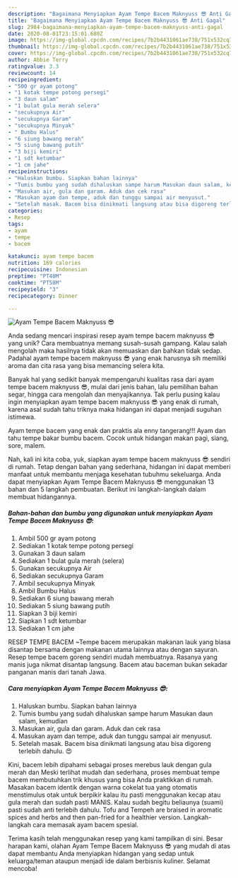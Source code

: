```yaml
---
description: "Bagaimana Menyiapkan Ayam Tempe Bacem Maknyuss 😎 Anti Gagal"
title: "Bagaimana Menyiapkan Ayam Tempe Bacem Maknyuss 😎 Anti Gagal"
slug: 2984-bagaimana-menyiapkan-ayam-tempe-bacem-maknyuss-anti-gagal
date: 2020-08-01T23:15:01.680Z
image: https://img-global.cpcdn.com/recipes/7b2b4431061ae738/751x532cq70/ayam-tempe-bacem-maknyuss-😎-foto-resep-utama.jpg
thumbnail: https://img-global.cpcdn.com/recipes/7b2b4431061ae738/751x532cq70/ayam-tempe-bacem-maknyuss-😎-foto-resep-utama.jpg
cover: https://img-global.cpcdn.com/recipes/7b2b4431061ae738/751x532cq70/ayam-tempe-bacem-maknyuss-😎-foto-resep-utama.jpg
author: Abbie Terry
ratingvalue: 3.3
reviewcount: 14
recipeingredient:
- "500 gr ayam potong"
- "1 kotak tempe potong persegi"
- "3 daun salam"
- "1 bulat gula merah selera"
- "secukupnya Air"
- "secukupnya Garam"
- "secukupnya Minyak"
- " Bumbu Halus"
- "6 siung bawang merah"
- "5 siung bawang putih"
- "3 biji kemiri"
- "1 sdt ketumbar"
- "1 cm jahe"
recipeinstructions:
- "Haluskan bumbu. Siapkan bahan lainnya"
- "Tumis bumbu yang sudah dihaluskan sampe harum Masukan daun salam, kemudian"
- "Masukan air, gula dan garam. Aduk dan cek rasa"
- "Masukan ayam dan tempe, aduk dan tunggu sampai air menyusut."
- "Setelah masak. Bacem bisa dinikmati langsung atau bisa digoreng terlebih dahulu. 😍"
categories:
- Resep
tags:
- ayam
- tempe
- bacem

katakunci: ayam tempe bacem 
nutrition: 169 calories
recipecuisine: Indonesian
preptime: "PT40M"
cooktime: "PT58M"
recipeyield: "3"
recipecategory: Dinner

---
```



![Ayam Tempe Bacem Maknyuss 😎](https://img-global.cpcdn.com/recipes/7b2b4431061ae738/751x532cq70/ayam-tempe-bacem-maknyuss-😎-foto-resep-utama.jpg)

Anda sedang mencari inspirasi resep ayam tempe bacem maknyuss 😎 yang unik? Cara membuatnya memang susah-susah gampang. Kalau salah mengolah maka hasilnya tidak akan memuaskan dan bahkan tidak sedap. Padahal ayam tempe bacem maknyuss 😎 yang enak harusnya sih memiliki aroma dan cita rasa yang bisa memancing selera kita.

Banyak hal yang sedikit banyak mempengaruhi kualitas rasa dari ayam tempe bacem maknyuss 😎, mulai dari jenis bahan, lalu pemilihan bahan segar, hingga cara mengolah dan menyajikannya. Tak perlu pusing kalau ingin menyiapkan ayam tempe bacem maknyuss 😎 yang enak di rumah, karena asal sudah tahu triknya maka hidangan ini dapat menjadi suguhan istimewa.

Ayam tempe bacem yang enak dan praktis ala enny tangerang!!! Ayam dan tahu tempe bakar bumbu bacem. Cocok untuk hidangan makan pagi, siang, sore, malem.


Nah, kali ini kita coba, yuk, siapkan ayam tempe bacem maknyuss 😎 sendiri di rumah. Tetap dengan bahan yang sederhana, hidangan ini dapat memberi manfaat untuk membantu menjaga kesehatan tubuhmu sekeluarga. Anda dapat menyiapkan Ayam Tempe Bacem Maknyuss 😎 menggunakan 13 bahan dan 5 langkah pembuatan. Berikut ini langkah-langkah dalam membuat hidangannya.

<!--inarticleads1-->

##### Bahan-bahan dan bumbu yang digunakan untuk menyiapkan Ayam Tempe Bacem Maknyuss 😎:

1. Ambil 500 gr ayam potong
1. Sediakan 1 kotak tempe potong persegi
1. Gunakan 3 daun salam
1. Sediakan 1 bulat gula merah (selera)
1. Gunakan secukupnya Air
1. Sediakan secukupnya Garam
1. Ambil secukupnya Minyak
1. Ambil  Bumbu Halus
1. Sediakan 6 siung bawang merah
1. Sediakan 5 siung bawang putih
1. Siapkan 3 biji kemiri
1. Siapkan 1 sdt ketumbar
1. Sediakan 1 cm jahe


RESEP TEMPE BACEM ~Tempe bacem merupakan makanan lauk yang biasa disantap bersama dengan makanan utama lainnya atau dengan sayuran. Resep tempe bacem goreng sendiri mudah membuatnya. Rasanya yang manis juga nikmat disantap langsung. Bacem atau baceman bukan sekadar panganan manis dari tanah Jawa. 

<!--inarticleads2-->

##### Cara menyiapkan Ayam Tempe Bacem Maknyuss 😎:

1. Haluskan bumbu. Siapkan bahan lainnya
1. Tumis bumbu yang sudah dihaluskan sampe harum Masukan daun salam, kemudian
1. Masukan air, gula dan garam. Aduk dan cek rasa
1. Masukan ayam dan tempe, aduk dan tunggu sampai air menyusut.
1. Setelah masak. Bacem bisa dinikmati langsung atau bisa digoreng terlebih dahulu. 😍


Kini, bacem lebih dipahami sebagai proses merebus lauk dengan gula merah dan Meski terlihat mudah dan sederhana, proses membuat tempe bacem membutuhkan trik khusus yang bisa Anda praktikkan di rumah. Masakan bacem identik dengan warna cokelat tua yang otomatis menstimulus otak untuk berpikir kalau itu pasti menggunakan kecap atau gula merah dan sudah pasti MANIS. Kalau sudah begitu beliaunya (suami) pasti sudah anti terlebih dahulu. Tofu and Tempeh are braised in aromatic spices and herbs and then pan-fried for a healthier version. Langkah-langkah cara memasak ayam bacem spesial. 

Terima kasih telah menggunakan resep yang kami tampilkan di sini. Besar harapan kami, olahan Ayam Tempe Bacem Maknyuss 😎 yang mudah di atas dapat membantu Anda menyiapkan hidangan yang sedap untuk keluarga/teman ataupun menjadi ide dalam berbisnis kuliner. Selamat mencoba!
